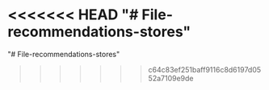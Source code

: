 <<<<<<< HEAD
"# File-recommendations-stores" 
=======
"# File-recommendations-stores" 
>>>>>>> c64c83ef251baff9116c8d6197d0552a7109e9de
